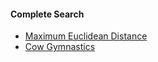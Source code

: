 
#### Complete Search
- [Maximum Euclidean Distance](https://codeforces.com/gym/102951/problem/A)
- [Cow Gymnastics](http://www.usaco.org/index.php?page=viewproblem2&cpid=963)